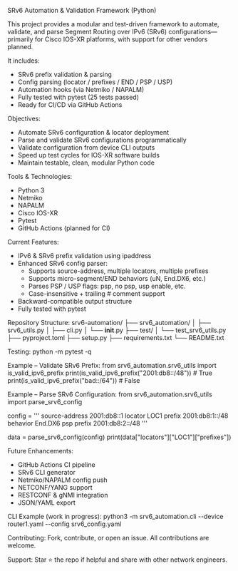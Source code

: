 SRv6 Automation & Validation Framework (Python)

This project provides a modular and test-driven framework to automate, validate, and parse Segment Routing over IPv6 (SRv6) configurations—primarily for Cisco IOS-XR platforms, with support for other vendors planned.

It includes:
- SRv6 prefix validation & parsing
- Config parsing (locator / prefixes / END / PSP / USP)
- Automation hooks (via Netmiko / NAPALM)
- Fully tested with pytest (25 tests passed)
- Ready for CI/CD via GitHub Actions

Objectives:
- Automate SRv6 configuration & locator deployment
- Parse and validate SRv6 configurations programmatically
- Validate configuration from device CLI outputs
- Speed up test cycles for IOS-XR software builds
- Maintain testable, clean, modular Python code

Tools & Technologies:
- Python 3
- Netmiko
- NAPALM
- Cisco IOS-XR
- Pytest
- GitHub Actions (planned for CI)

Current Features:
- IPv6 & SRv6 prefix validation using ipaddress
- Enhanced SRv6 config parser:
  * Supports source-address, multiple locators, multiple prefixes
  * Supports micro-segment/END behaviors (uN, End.DX6, etc.)
  * Parses PSP / USP flags: psp, no psp, usp enable, etc.
  * Case-insensitive + trailing # comment support
- Backward-compatible output structure
- Fully tested with pytest

Repository Structure:
srv6-automation/
├── srv6_automation/
│   ├── srv6_utils.py
│   ├── cli.py
│   └── __init__.py
├── test/
│   └── test_srv6_utils.py
├── pyproject.toml
├── setup.py
├── requirements.txt
└── README.txt

Testing:
python -m pytest -q

Example – Validate SRv6 Prefix:
from srv6_automation.srv6_utils import is_valid_ipv6_prefix
print(is_valid_ipv6_prefix("2001:db8::/48"))  # True
print(is_valid_ipv6_prefix("bad::/64"))       # False

Example – Parse SRv6 Configuration:
from srv6_automation.srv6_utils import parse_srv6_config

config = '''
source-address 2001:db8::1
locator LOC1
  prefix 2001:db8:1::/48 behavior End.DX6 psp
  prefix 2001:db8:2::/48
'''

data = parse_srv6_config(config)
print(data["locators"]["LOC1"]["prefixes"])

Future Enhancements:
- GitHub Actions CI pipeline
- SRv6 CLI generator
- Netmiko/NAPALM config push
- NETCONF/YANG support
- RESTCONF & gNMI integration
- JSON/YAML export

CLI Example (work in progress):
python3 -m srv6_automation.cli --device router1.yaml --config srv6_config.yaml

Contributing:
Fork, contribute, or open an issue. All contributions are welcome.

Support:
Star ⭐ the repo if helpful and share with other network engineers.
